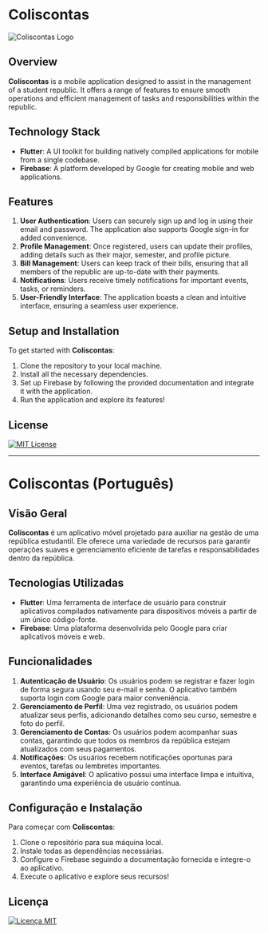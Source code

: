 # Coliscontas

![Coliscontas Logo](https://socialify.git.ci/JoaoPauloUbaF/coliscontas/image?language=1&name=1&owner=1&pattern=Solid&theme=Dark)

## Overview

**Coliscontas** is a mobile application designed to assist in the management of a student republic. It offers a range of features to ensure smooth operations and efficient management of tasks and responsibilities within the republic.

## Technology Stack

- **Flutter**: A UI toolkit for building natively compiled applications for mobile from a single codebase.
- **Firebase**: A platform developed by Google for creating mobile and web applications.

## Features

1. **User Authentication**: Users can securely sign up and log in using their email and password. The application also supports Google sign-in for added convenience.
2. **Profile Management**: Once registered, users can update their profiles, adding details such as their major, semester, and profile picture.
3. **Bill Management**: Users can keep track of their bills, ensuring that all members of the republic are up-to-date with their payments.
4. **Notifications**: Users receive timely notifications for important events, tasks, or reminders.
5. **User-Friendly Interface**: The application boasts a clean and intuitive interface, ensuring a seamless user experience.

## Setup and Installation

To get started with **Coliscontas**:

1. Clone the repository to your local machine.
2. Install all the necessary dependencies.
3. Set up Firebase by following the provided documentation and integrate it with the application.
4. Run the application and explore its features!

## License

[![MIT License](https://img.shields.io/badge/License-MIT-green.svg)](https://choosealicense.com/licenses/mit/)

---

# Coliscontas (Português)

## Visão Geral

**Coliscontas** é um aplicativo móvel projetado para auxiliar na gestão de uma república estudantil. Ele oferece uma variedade de recursos para garantir operações suaves e gerenciamento eficiente de tarefas e responsabilidades dentro da república.

## Tecnologias Utilizadas

- **Flutter**: Uma ferramenta de interface de usuário para construir aplicativos compilados nativamente para dispositivos móveis a partir de um único código-fonte.
- **Firebase**: Uma plataforma desenvolvida pelo Google para criar aplicativos móveis e web.

## Funcionalidades

1. **Autenticação de Usuário**: Os usuários podem se registrar e fazer login de forma segura usando seu e-mail e senha. O aplicativo também suporta login com Google para maior conveniência.
2. **Gerenciamento de Perfil**: Uma vez registrado, os usuários podem atualizar seus perfis, adicionando detalhes como seu curso, semestre e foto do perfil.
3. **Gerenciamento de Contas**: Os usuários podem acompanhar suas contas, garantindo que todos os membros da república estejam atualizados com seus pagamentos.
4. **Notificações**: Os usuários recebem notificações oportunas para eventos, tarefas ou lembretes importantes.
5. **Interface Amigável**: O aplicativo possui uma interface limpa e intuitiva, garantindo uma experiência de usuário contínua.

## Configuração e Instalação

Para começar com **Coliscontas**:

1. Clone o repositório para sua máquina local.
2. Instale todas as dependências necessárias.
3. Configure o Firebase seguindo a documentação fornecida e integre-o ao aplicativo.
4. Execute o aplicativo e explore seus recursos!

## Licença

[![Licença MIT](https://img.shields.io/badge/License-MIT-green.svg)](https://choosealicense.com/licenses/mit/)
